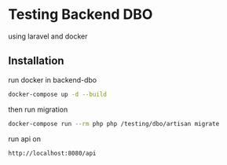 # Testing Backend DBO

using laravel and docker

## Installation

run docker in backend-dbo

```bash
docker-compose up -d --build
```

then run migration

```bash
docker-compose run --rm php php /testing/dbo/artisan migrate
```

run api on

```bash
http://localhost:8080/api
```

